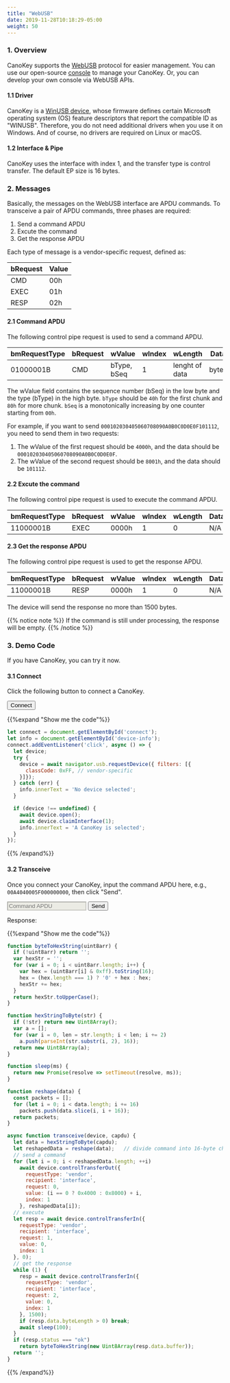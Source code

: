 ```yaml
---
title: "WebUSB"
date: 2019-11-28T10:18:29-05:00
weight: 50
---
```


### 1. Overview

CanoKey supports the [WebUSB](https://wicg.github.io/webusb/) protocol for easier management. You can use our open-source [console](http://) to manage your CanoKey. Or, you can develop your own console via WebUSB APIs.

#### 1.1 Driver

CanoKey is a [WinUSB device](https://docs.microsoft.com/en-us/windows-hardware/drivers/usbcon/automatic-installation-of-winusb), whose firmware defines certain Microsoft operating system (OS) feature descriptors that report the compatible ID as "WINUSB". Therefore, you do not need additional drivers when you use it on Windows. And of course, no drivers are required on Linux or macOS.

#### 1.2 Interface & Pipe

CanoKey uses the interface with index 1, and the transfer type is control transfer. The default EP size is 16 bytes.

### 2. Messages

Basically, the messages on the WebUSB interface are APDU commands. To transceive a pair of APDU commands, three phases are required:

1. Send a command APDU
2. Excute the command
3. Get the response APDU

Each type of message is a vendor-specific request, defined as:

| bRequest | Value |
|----------|-------|
| CMD      | 00h   |
| EXEC     | 01h   |
| RESP     | 02h   |

#### 2.1 Command APDU

The following control pipe request is used to send a command APDU.

| bmRequestType | bRequest | wValue      | wIndex | wLength        | Data  |
| ------------- | -------- | ----------- | ------ | -------------- | ----- |
| 01000001B     | CMD      | bType, bSeq | 1      | lenght of data | bytes |


The wValue field contains the sequence number (bSeq) in the low byte and the type (bType) in the high byte.
`bType` should be `40h` for the first chunk and `80h` for more chunk.
`bSeq` is a monotonically increasing by one counter starting from `00h`.

For example, if you want to send `000102030405060708090A0B0C0D0E0F101112`, you need to send them in two requests:

1. The wValue of the first request should be `4000h`, and the data should be `000102030405060708090A0B0C0D0E0F`.
2. The wValue of the second request should be `8001h`, and the data should be `101112`.

#### 2.2 Excute the command

The following control pipe request is used to execute the command APDU.

| bmRequestType | bRequest | wValue | wIndex | wLength | Data |
| ------------- | -------- | ------ | ------ | ------- | ---- |
| 11000001B     | EXEC     | 0000h  | 1      | 0       | N/A  |

#### 2.3 Get the response APDU

The following control pipe request is used to get the response APDU.

| bmRequestType | bRequest | wValue | wIndex | wLength | Data |
| ------------- | -------- | ------ | ------ | ------- | ---- |
| 11000001B     | RESP     | 0000h  | 1      | 0       | N/A  |

The device will send the response no more than 1500 bytes.

{{% notice note %}}
If the command is still under processing, the response will be empty.
{{% /notice %}}

### 3. Demo Code

If you have CanoKey, you can try it now.

#### 3.1 Connect

Click the following button to connect a CanoKey.

<button id="connect" class="btn btn-default">Connect</button>
<span id="device-info"></span>

{{%expand "Show me the code"%}}
```js
let connect = document.getElementById('connect');
let info = document.getElementById('device-info');
connect.addEventListener('click', async () => {
  let device;
  try {
    device = await navigator.usb.requestDevice({ filters: [{
      classCode: 0xFF, // vendor-specific
    }]});
  } catch (err) {
    info.innerText = 'No device selected';
  }

  if (device !== undefined) {
    await device.open();
    await device.claimInterface(1);
    info.innerText = 'A CanoKey is selected';
  }
});
```
{{% /expand%}}

#### 3.2 Transceive

Once you connect your CanoKey, input the command APDU here, e.g., `00A4040005F000000000`, then click "Send".

<style>
input[disabled] {
color: rgb(84, 84, 84);
background-color: rgb(235, 235, 228);
}
</style>
<input class="form-element-input" type="text" id="capdu" placeholder="Command APDU" disabled>
<button id="send" class="btn btn-default">Send</button>
<p id="rapdu">Response: </p>

{{%expand "Show me the code"%}}
```js
function byteToHexString(uint8arr) {
  if (!uint8arr) return '';
  var hexStr = '';
  for (var i = 0; i < uint8arr.length; i++) {
    var hex = (uint8arr[i] & 0xff).toString(16);
    hex = (hex.length === 1) ? '0' + hex : hex;
    hexStr += hex;
  }
  return hexStr.toUpperCase();
}

function hexStringToByte(str) {
  if (!str) return new Uint8Array();
  var a = [];
  for (var i = 0, len = str.length; i < len; i += 2)
    a.push(parseInt(str.substr(i, 2), 16));
  return new Uint8Array(a);
}

function sleep(ms) {
  return new Promise(resolve => setTimeout(resolve, ms));
}

function reshape(data) {
  const packets = [];
  for (let i = 0; i < data.length; i += 16)
    packets.push(data.slice(i, i + 16));
  return packets;
}

async function transceive(device, capdu) {
  let data = hexStringToByte(capdu);
  let reshapedData = reshape(data);   // divide command into 16-byte chunks
  // send a command
  for (let i = 0; i < reshapedData.length; ++i)
    await device.controlTransferOut({
      requestType: 'vendor',
      recipient: 'interface',
      request: 0,
      value: (i == 0 ? 0x4000 : 0x8000) + i,
      index: 1
    }, reshapedData[i]);
  // execute
  let resp = await device.controlTransferIn({
    requestType: 'vendor',
    recipient: 'interface',
    request: 1,
    value: 0,
    index: 1
  }, 0);
  // get the response
  while (1) {
    resp = await device.controlTransferIn({
      requestType: 'vendor',
      recipient: 'interface',
      request: 2,
      value: 0,
      index: 1
    }, 1500);
    if (resp.data.byteLength > 0) break;
    await sleep(100);
  }
  if (resp.status === "ok")
    return byteToHexString(new Uint8Array(resp.data.buffer));
  return '';
}
```
{{% /expand%}}

<script>
let connect = document.getElementById('connect');
let capdu = document.getElementById('capdu');
let send = document.getElementById('send');
let rapdu = document.getElementById('rapdu');
let info = document.getElementById('device-info');

function byteToHexString(uint8arr) {
  if (!uint8arr) return '';
  var hexStr = '';
  for (var i = 0; i < uint8arr.length; i++) {
    var hex = (uint8arr[i] & 0xff).toString(16);
    hex = (hex.length === 1) ? '0' + hex : hex;
    hexStr += hex;
  }
  return hexStr.toUpperCase();
}

function hexStringToByte(str) {
  if (!str) return new Uint8Array();
  var a = [];
  for (var i = 0, len = str.length; i < len; i += 2)
    a.push(parseInt(str.substr(i, 2), 16));
  return new Uint8Array(a);
}

function sleep(ms) {
  return new Promise(resolve => setTimeout(resolve, ms));
}

function reshape(data) {
  const packets = [];
  for (let i = 0; i < data.length; i += 16)
    packets.push(data.slice(i, i + 16));
  return packets;
}

async function transceive(device, capdu) {
  let data = hexStringToByte(capdu);
  let reshapedData = reshape(data);   // divide command into 16-byte chunks
  // send a command
  for (let i = 0; i < reshapedData.length; ++i)
    await device.controlTransferOut({
      requestType: 'vendor',
      recipient: 'interface',
      request: 0,
      value: (i == 0 ? 0x4000 : 0x8000) + i,
      index: 1
    }, reshapedData[i]);
  // execute
  let resp = await device.controlTransferIn({
    requestType: 'vendor',
    recipient: 'interface',
    request: 1,
    value: 0,
    index: 1
  }, 0);
  // get the response
  while (1) {
    resp = await device.controlTransferIn({
      requestType: 'vendor',
      recipient: 'interface',
      request: 2,
      value: 0,
      index: 1
    }, 1500);
    if (resp.data.byteLength > 0) break;
    await sleep(100);
  }
  if (resp.status === "ok")
    return byteToHexString(new Uint8Array(resp.data.buffer));
  return '';
}

connect.addEventListener('click', async () => {
  let device;
  try {
    device = await navigator.usb.requestDevice({ filters: [{
        classCode: 0xFF, // vendor-specific
    }]});
  } catch (err) {
    info.innerText = 'No device selected';
  }

  if (device !== undefined) {
    info.innerText = 'A CanoKey is selected';
    capdu.disabled = false;
    await device.open();
    await device.claimInterface(1);
    send.addEventListener('click', async () => {
      let resp = await transceive(device, capdu.value);
      rapdu.innerText = 'Response: ' + resp;
    });
  }
});
</script>
